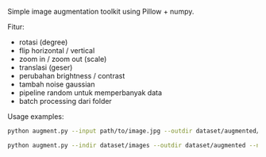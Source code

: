Simple image augmentation toolkit using Pillow + numpy.

Fitur:
- rotasi (degree)
- flip horizontal / vertical
- zoom in / zoom out (scale)
- translasi (geser)
- perubahan brightness / contrast
- tambah noise gaussian
- pipeline random untuk memperbanyak data
- batch processing dari folder

Usage examples:
```bash
python augment.py --input path/to/image.jpg --outdir dataset/augmented/ --n 20
```
```bash
python augment.py --indir dataset/images --outdir dataset/augmented --n-per-image 5
```